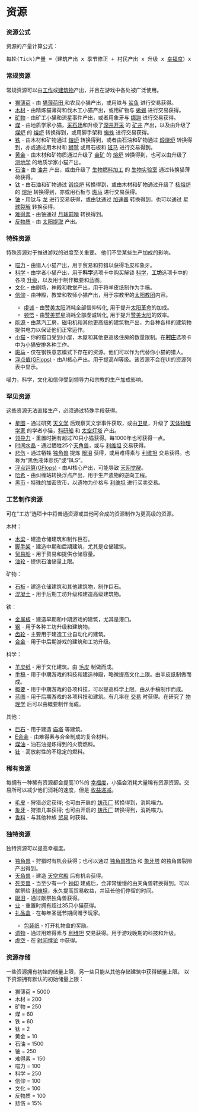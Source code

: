 # 资源

### 资源公式
资源的产量计算公式：
<pre>每轮(Tick)产量 =（建筑产出 x 季节修正 + 村民产出 x 升级 x <a href="?file=005-名词解释/01-幸福度">幸福度</a>）x 建筑%加成 + 自动转换 - 消耗 x 消耗%修正
</pre>

### 常规资源
常规资源可以由<a href="?file=001-猫咪百科/02-村庄">工作</a>或<a href="?file=001-猫咪百科/01-建筑物/01-食物生产建筑">建筑物</a>产出，并且在游戏中各处被广泛使用。
<ul>
 <li>
 <a href="?file=003-资源大全/01-猫薄荷">猫薄荷</a> - 由 <a href="?file=001-猫咪百科/01-建筑物/01-食物生产建筑#猫薄荷田">猫薄荷田 </a>和农民小猫产出，或用铁与 <a href="?file=001-猫咪百科/05-贸易">鲨鱼</a> 进行交易获得。
 </li>
 <li>
 <a href="?file=003-资源大全/02-木材">木材</a> - 由精炼猫薄荷和伐木工小猫产出，或用矿物与 <a href="?file=001-猫咪百科/05-贸易">蜥蜴</a> 进行交易获得。
 </li>
 <li>
 <a href="?file=003-资源大全/03-矿物">矿物</a> - 由矿工小猫和流星事件产出，或者用象牙与 <a href="?file=001-猫咪百科/05-贸易">娜迦</a> 进行交易获得。
 </li>
 <li>
 <a href="?file=003-资源大全/04-煤">煤</a> - 由地质学家小猫，<a href="?file=001-猫咪百科/01-建筑物/05-资源建筑#采石场">采石场</a>和升级了<a href="?file=001-猫咪百科/04-工坊/01-升级#深井开采">深井开采</a> 的 <a href="?file=001-猫咪百科/01-建筑物/05-资源建筑#矿井">矿井</a> 产出，以及由升级了 <a href="?file=001-猫咪百科/04-工坊/01-升级#煤炉">煤炉</a> 的 <a href="?file=001-猫咪百科/01-建筑物/06-工业建筑#熔炉">熔炉</a> 转换得到，或用脚手架和 <a href="?file=001-猫咪百科/05-贸易">蜘蛛</a> 进行交易获得。
 </li>
 <li>
  <a href="?file=003-资源大全/05-铁">铁</a> - 由木材和矿物通过 <a href="?file=001-猫咪百科/01-建筑物/06-工业建筑#熔炉">熔炉</a> 转换得到，或者由石油和矿物通过 <a href="?file=001-猫咪百科/01-建筑物/06-工业建筑#煅烧炉">煅烧炉</a> 转换得到，亦或通过用木材和 <a href="?file=001-猫咪百科/05-贸易">狮鹫</a> 或用石板和 <a href="?file=001-猫咪百科/05-贸易#斑马">斑马</a> 进行交易得到。
  </li>
 <li>
  <a href="?file=003-资源大全/07-黄金">黄金</a> - 由木材和矿物质通过升级了 <a href="?file=001-猫咪百科/04-工坊/01-升级#金矿">金矿</a> 的 <a href="?file=001-猫咪百科/01-建筑物/06-工业建筑#熔炉">熔炉</a> 转换得到，也可以由升级了 <a href="?file=001-猫咪百科/04-工坊/01-升级#测地学">测地学</a> 的地质学家小猫产出。
 </li>
 <li>
  <a href="?file=003-资源大全/08-石油">石油</a> - 由 <a href="?file=001-猫咪百科/01-建筑物/05-资源建筑#油井">油井</a> 产出，或由升级了 <a href="?file=001-猫咪百科/04-工坊/01-升级#生物燃料加工">生物燃料加工</a> 的 <a href="?file=001-猫咪百科/01-建筑物/03-科学建筑#生物实验室">生物实验室</a> 通过转换猫薄荷获得。
  </li>
 <li>
  <a href="?file=003-资源大全/09-钛">钛</a> - 由石油和矿物通过 <a href="?file=001-猫咪百科/01-建筑物/06-工业建筑#煅烧炉">锻烧炉</a> 转换得到，或由木材和矿物通过升级了 <a href="?file=001-猫咪百科/04-工坊/01-升级#核熔炉">核熔炉</a> 的 <a href="?file=001-猫咪百科/01-建筑物/06-工业建筑#熔炉">熔炉</a> 转换得到，亦或用石板与 <a href="?file=001-猫咪百科/05-贸易#斑马">斑马</a> 进行交易获得。
  </li>
 <li>
  <a href="?file=003-资源大全/10-铀">铀</a> - 用钛与 <a href="?file=001-猫咪百科/05-贸易">龙</a> 进行交易获得，或由钛通过 <a href="?file=001-猫咪百科/01-建筑物/05-资源建筑#加速器">加速器</a> 转换得到，也可以通过 <a href="?file=001-猫咪百科/07-空间/05-沙丘星#星球裂解">星球裂解</a> 转换获得。
  </li>
 <li>
  <a href="?file=003-资源大全/11-难得素">难得素</a> - 由铀通过 <a href="?file=001-猫咪百科/07-空间/04-月球#月球前哨">月球前哨</a> 转换得到。
  </li>
 <li>
  <a href="?file=003-资源大全/12-反物质">反物质</a> - 由 <a href="?file=001-猫咪百科/07-空间/07-太阳#太阳提取">太阳提取</a> 产出。
  </li>
</ul>  

### 特殊资源
特殊资源对于推进游戏的进度至关重要。
他们不受某些生产加成的影响。

<ul>
 <li> <a href="?file=003-资源大全/13-喵力">喵力</a> - 由猎人小猫产出，用于贸易和狩猎以获得毛皮和象牙。</li>
 <li> <a href="?file=003-资源大全/14-科学">科学</a> - 由学者小猫产出，用于<strong>科学</strong>选项卡中购买解锁 <a href="?file=001-猫咪百科03-科学/01-科学">科学</a>，<strong>工坊</strong>选项卡中的各项 <a href="?file=001-猫咪百科/04-工坊/01-升级">升级</a>，以及用于制作概要和蓝图。
 <li> <a href="?file=003-资源大全/15-文化">文化</a> - 由剧场，神殿和教堂产出，用于将羊皮纸制作为手稿</a>。</li>
 <li> <a href="?file=003-资源大全/16-信仰">信仰</a> - 由神殿，教堂和牧师小猫产出，用于宗教里的<a href="?file=001-猫咪百科/06-宗教/002-太阳教团">太阳教团</a>内容。</li>
 <ul>
   <li>  <a href="?file=003-资源大全/58-虔诚">虔诚</a> - 由<a href="?file=001-猫咪百科/06-宗教/002-太阳教团#赞美太阳">赞美太阳</a>消耗全部信仰转化, 用于提升<a href="?file=001-猫咪百科/06-宗教/002-太阳教团#太阳革命">太阳革命</a>的加成。</li>
   <li> <a href="?file=003-资源大全/59-顿悟">顿悟</a> - 由<a href="?file=001-猫咪百科/06-宗教/002-太阳教团#赞美群星">赞美群星</a>消耗全部虔诚转化, 用于提升<a href="?file=001-猫咪百科/06-宗教/002-太阳教团#赞美太阳">赞美太阳</a>的效率。</li>
</ul>
 <li> <a href="?file=003-资源大全/17-能源">能源</a> - 由蒸汽工房，磁电机和其他更高级的建筑物产出，为各种各样的建筑物提供电力以保证他们正常运作。</li>
 <li> <a href="?file=003-资源大全/18-小猫">小猫</a> - 你的猫口受到小屋，木屋和其他更高级住房的数量限制。在<strong><a href="?file=001-猫咪百科/02-村庄">村庄</a></strong>选项卡中为小猫安排各种工作。</li>
 <li> <a href="?file=003-资源大全/56-斑马">斑马</a> - 仅在钢铁意志模式下存在的资源。他们可以作为代替你小猫的猎人。</li>
 <li> <a href="?file=003-资源大全/55-GFlops">浮点值(GFlops)</a> - 由AI核心产出。用于提高AI等级。该资源不会在UI的资源列表中显示。</li>
</ul>

喵力，科学，文化和信仰受到领导力和宗教的生产加成影响。 

### 罕见资源  

这些资源无法直接生产，必须通过特殊手段获得。
<ul>
 <li> <a href="?file=003-资源大全/19-星图">星图</a> - 通过研究 <a href="?file=001-猫咪百科/03-科学/01-科学#天文学">天文学</a> 后观察天文学事件获取，或由<a href="?file=001-猫咪百科/07-空间/03-喵星#卫星">卫星</a>，升级了 <a href="file=001-猫咪百科/04-工坊/01-升级#天体物理学家">天体物理学家</a> 的学者小猫，<a href="?file=001-猫咪百科/07-空间/06-碧池#科研船">科研船</a> 和 <a href="?file=001-猫咪百科/07-空间/09-开罗#太空灯塔">太空灯塔</a> 产出。</li>
 <li> <a href="?file=003-资源大全/50-领导力">领导力</a> - 重置时拥有超过70只小猫获得。每1000年也可获得一点。</li>
 <li> <a href="?file=003-资源大全/20-时间水晶">时间水晶</a> - 通过牺牲25个<a href="?file=003-资源大全/46-天角兽">天角兽</a>，或与 <a href="?file=001-猫咪百科/05-贸易">利维坦</a> 交易获得。</li>
 <li> <a href="?file=003-资源大全/21-悲伤">悲伤</a> - 通过牺牲 <a href="?file=003-资源大全/45-独角兽">独角兽</a> 提炼 <a href="?file=003-资源大全/48-眼泪">眼泪</a> 获得，或用难得素与 <a href="?file=001-猫咪百科/05-贸易">利维坦</a> 交易获得。也称为“黑色液体悲伤”或“BLS”。
 <li> <a href="?file=003-资源大全/55-GFlops">浮点运算(GFlops)</a> - 由AI核心产出，可能导致 <a href="?file=007-常见问题/01-FAQ#天网觉醒">天网觉醒</a>。</li>
 <li> <a href="?file=003-资源大全/23-哈希">哈希</a> - 由纠缠站转换浮点产出，用于生产遗物的逆向工程。</li>
 <li> <a href="?file=003-资源大全/54-黑币">黑币</a> - 特殊的加密货币，以遗物为价格与 <a href="?file=001-猫咪百科/05-贸易">利维坦</a> 进行买卖交易。</li>
</ul>  

### 工艺制作资源
可在“工坊”选项卡中将普通资源或其他可合成的资源制作为更高级的资源。  

木材：
<ul>
 <li> <a href="?file=003-资源大全/24-木梁">木梁</a> - 建造仓储建筑和制作巨石。</li>
 <li> <a href="?file=003-资源大全/25-脚手架">脚手架</a> - 建造中期和后期建筑，尤其是仓储建筑。</li>
 <li> <a href="?file=003-资源大全/26-贸易船">贸易船</a> - 用于贸易和提供仓储容量。</li>
 <li> <a href="?file=003-资源大全/27-油轮">油轮</a> - 提供石油储量上限。</li>
</ul>
矿物：
<ul>
 <li> <a href="?file=003-资源大全/28-石板">石板</a> - 建造仓储建筑和其他建筑物，制作巨石。</li>
 <li> <a href="?file=003-资源大全/29-混凝土">混凝土</a> - 用于后期工坊升级和建造高级建筑物。</li>
</ul>
铁：
<ul>
 <li> <a href="?file=003-资源大全/30-金属板">金属板</a> - 建造早期和中期游戏的建筑，尤其是港口。</li>
 <li> <a href="?file=003-资源大全/31-钢">钢</a> - 用于各种工坊升级和建筑物。</li>
 <li> <a href="?file=003-资源大全/32-齿轮">齿轮</a> - 主要用于建造工业自动化的建筑。</li>
 <li> <a href="?file=003-资源大全/33-合金">合金</a> - 用于中后期游戏的建筑和工坊升级。</li>
</ul>
科学：
<ul>
 <li> <a href="?file=003-资源大全/34-羊皮纸">羊皮纸</a> - 用于文化建筑。由 <a href="?file=003-资源大全/42-毛皮">毛皮</a> 制做而成。</li>
 <li> <a href="?file=003-资源大全/35-手稿">手稿</a> - 用于中期游戏的科技和建造神殿，略微提高文化上限。由羊皮纸制做而成。</li>
 <li> <a href="?file=003-资源大全/36-概要">概要</a> - 用于中期游戏的各项科技，可以提高科学上限。由从手稿制作而成。</li>
 <li> <a href="?file=003-资源大全/37-蓝图">蓝图</a> - 用于后期游戏的各项科技和建筑。有几率在 <a href="?file=001-猫咪百科/05-贸易">交易</a> 时获得。在研究了 <a href="?file=001-猫咪百科/03-科学/01-科学#物理学">物理学</a> 后可以由概要制作而成。</li>
</ul>
其他：
<ul>
 <li> <a href="?file=003-资源大全/38-巨石">巨石</a> - 用于建造 <a href="?file=001-猫咪百科/01-建筑物/09-超级建筑物#庙塔">庙塔</a> 等建筑。</li>
 <li> <a href="?file=003-资源大全/39-E合金">E合金</a> - 由难得素与合金制成的复合材料。</li>
 <li> <a href="?file=003-资源大全/40-煤油">煤油</a> - 油石油提炼得到的火箭燃料。</li>
 <li> <a href="?file=003-资源大全/41-钍">钍</a> - 高放射性的不稳定的燃料。</li>
</ul>  

### 稀有资源
每拥有一种稀有资源都会提高10%的 <a href="?file=005-名词解释/01-幸福度">幸福度</a>，小猫会消耗大量稀有资源资源。交易所可以减少他们消耗的速度，但是 <a href="?file=005-名词解释/04-收益递减">收益递减</a>。
<ul>
 <li> <a href="?file=003-资源大全/42-毛皮">毛皮</a> - 狩猎必定获得; 也可由开启的 <a href="?file=001-猫咪百科/01-建筑物/08-其它建筑#铸币厂">铸币厂</a> 转换得到，消耗喵力。</li>
 <li> <a href="?file=003-资源大全/43-象牙">象牙</a> - 狩猎几率获得; 也可由开启的 <a href="?file=001-猫咪百科/01-建筑物/08-其它建筑#铸币厂">铸币厂</a> 转换得到，消耗喵力。</li>
 <li> <a href="?file=003-资源大全/44-香料">香料</a> - 与其他种族 <a href="?file=001-猫咪百科/05-贸易">贸易</a> 时获得。</li>
</ul>  

### 独特资源

独特资源可以提高幸福度。
<ul>
 <li> <a href="?file=003-资源大全/45-独角兽">独角兽</a> - 狩猎时有机会获得；也可以通过 <a href="?file=001-猫咪百科/01-建筑物/08-其它建筑#独角兽牧场">独角兽牧场</a> 和 <a href="?file=001-猫咪百科/06-宗教/001-庙塔#象牙塔">象牙塔</a> 的独角兽裂隙产出得到。</li>
 <li> <a href="?file=003-资源大全/46-天角兽">天角兽</a> - 建造 <a href="?file=001-猫咪百科/06-宗教/001-庙塔#天空宫殿">天空宫殿</a> 后有机会获得。</li>
 <li> <a href="?file=003-资源大全/47-死灵兽">死灵兽</a> - 当至少有一个 <a href="?file=001-猫咪百科/06-宗教/001-庙塔#神印">神印</a> 建成后，会非常缓慢的由天角兽转换得到。可以献祭给 <a href="?file=001-猫咪百科/05-贸易">利维坦</a>，永久提高贸易收益，并延长他们停留的时间。</li>
 <li> <a href="?file=003-资源大全/48-眼泪">眼泪</a> - 通过献祭独角兽获得。</li>
 <li> <a href="?file=003-资源大全/49-业">业</a> - 重置时拥有超过35只小猫获得。</li>
 <li> <a href="?file=003-资源大全/51-礼品盒">礼品盒</a> - 在每年圣诞节期间赠予玩家。</li>
 <ul>
 <li> <a href="?file=003-资源大全/52-包装纸">包装纸</a> - 打开礼物盒的奖励。</li>
 </ul>
 <li> <a href="?file=003-资源大全/22-遗物">遗物</a> - 通过用难得素与 <a href="?file=001-猫咪百科/05-贸易">利维坦</a> 交易获得。用于游戏晚期的科技和升级。</li>
 <li> <a href="?file=003-资源大全/53-虚空">虚空</a> - 在 <a href="?file=005-名词解释/03-时间悖论">时间悖论</a> 中获得。</li>
</ul>

### 资源存储

一些资源拥有初始的储量上限，另一些只能从其他存储建筑中获得储量上限。
以下资源拥有默认的初始储量上限：

* 猫薄荷 = 5000
* 木材 = 200
* 矿物 = 250
* 煤 = 60
* 铁 = 60
* 钛 = 2
* 黄金 = 10
* 石油 = 1500
* 铀 = 250
* 难得素 = 150
* 喵力 = 100
* 科学 = 250
* 信仰 = 100
* 文化 = 100
* 反物质 = 100
* 悲伤 = 15%
